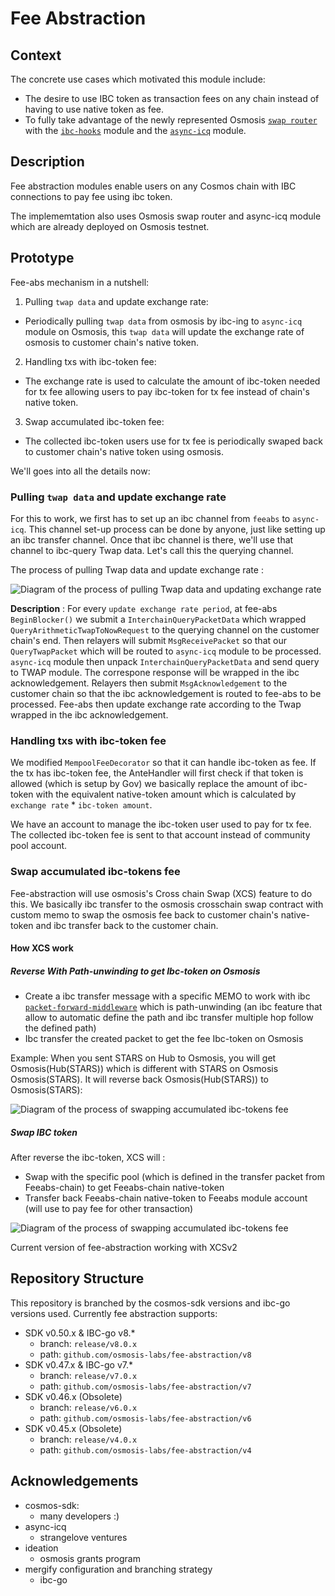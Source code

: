 # Fee Abstraction

## Context

The concrete use cases which motivated this module include:

- The desire to use IBC token as transaction fees on any chain instead of having to use native token as fee.
- To fully take advantage of the newly represented Osmosis [``swap router``](https://github.com/osmosis-labs/osmosis/tree/main/cosmwasm/contracts) with the [``ibc-hooks``](https://github.com/osmosis-labs/osmosis/tree/main/x/ibc-hooks) module and the [``async-icq``](https://github.com/strangelove-ventures/async-icq) module.

## Description

Fee abstraction modules enable users on any Cosmos chain with IBC connections to pay fee using ibc token.

The implememtation also uses Osmosis swap router and async-icq module which are already deployed on Osmosis testnet.

## Prototype

Fee-abs mechanism in a nutshell:

 1. Pulling `twap data` and update exchange rate:

- Periodically pulling `twap data` from osmosis by ibc-ing to `async-icq` module on Osmosis, this `twap data` will update the exchange rate of osmosis to customer chain's native token.

 2. Handling txs with ibc-token fee:

- The exchange rate is used to calculate the amount of ibc-token needed for tx fee allowing users to pay ibc-token for tx fee instead of chain's native token.

 3. Swap accumulated ibc-token fee:

- The collected ibc-token users use for tx fee is periodically swaped back to customer chain's native token using osmosis.

We'll goes into all the details now:

### Pulling `twap data` and update exchange rate

For this to work, we first has to set up an ibc channel from `feeabs` to `async-icq`. This channel set-up process can be done by anyone, just like setting up an ibc transfer channel. Once that ibc channel is there, we'll use that channel to ibc-query Twap data. Let's call this the querying channel.

The process of pulling Twap data and update exchange rate :

![Diagram of the process of pulling Twap data and updating exchange rate](https://i.imgur.com/HJ9a26H.png "Diagram of the process of pulling Twap data and updating exchange rate")

**Description** :
For every `update exchange rate period`, at fee-abs `BeginBlocker()` we submit a `InterchainQueryPacketData` which wrapped `QueryArithmeticTwapToNowRequest` to the querying channel on the customer chain's end. Then relayers will submit `MsgReceivePacket` so that our `QueryTwapPacket` which will be routed to `async-icq` module to be processed. `async-icq` module then unpack `InterchainQueryPacketData` and send query to TWAP module. The correspone response will be wrapped in the ibc acknowledgement. Relayers then submit `MsgAcknowledgement` to the customer chain so that the ibc acknowledgement is routed to fee-abs to be processed. Fee-abs then update exchange rate according to the Twap wrapped in the ibc acknowledgement.

### Handling txs with ibc-token fee

We modified `MempoolFeeDecorator` so that it can handle ibc-token as fee. If the tx has ibc-token fee, the AnteHandler will first check if that token is allowed (which is setup by Gov) we basically replace the amount of ibc-token with the equivalent native-token amount which is calculated by `exchange rate` * `ibc-token amount`.

We have an account to manage the ibc-token user used to pay for tx fee. The collected ibc-token fee is sent to that account instead of community pool account.

### Swap accumulated ibc-tokens fee

Fee-abstraction will use osmosis's Cross chain Swap (XCS) feature to do this. We basically ibc transfer to the osmosis crosschain swap contract with custom memo to swap the osmosis fee back to customer chain's native-token and ibc transfer back to the customer chain.

#### How XCS work

##### Reverse With Path-unwinding to get Ibc-token on Osmosis

- Create a ibc transfer message with a specific MEMO to work with ibc [``packet-forward-middleware``](https://github.com/strangelove-ventures/packet-forward-middleware) which is path-unwinding (an ibc feature that allow to automatic define the path and ibc transfer multiple hop follow the defined path)
- Ibc transfer the created packet to get the fee Ibc-token on Osmosis

Example: When you sent STARS on Hub to Osmosis, you will get Osmosis(Hub(STARS)) which is different with STARS on Osmosis Osmosis(STARS). It will reverse back Osmosis(Hub(STARS)) to Osmosis(STARS):

![Diagram of the process of swapping accumulated ibc-tokens fee](https://i.imgur.com/D1wSrMm.png "Diagram of the process of swapping accumulated ibc-tokens fee")

##### Swap IBC token

After reverse the ibc-token, XCS will :

- Swap with the specific pool (which is defined in the transfer packet from Feeabs-chain) to get Feeabs-chain native-token
- Transfer back Feeabs-chain native-token to Feeabs module account (will use to pay fee for other transaction)

![Diagram of the process of swapping accumulated ibc-tokens fee](https://i.imgur.com/YKOK8mr.png "Diagram of the process of swapping accumulated ibc-tokens fee")

Current version of fee-abstraction working with XCSv2

## Repository Structure

This repository is branched by the cosmos-sdk versions and ibc-go versions used.  Currently fee abstraction supports:

- SDK v0.50.x & IBC-go v8.*
  - branch: `release/v8.0.x`
  - path: `github.com/osmosis-labs/fee-abstraction/v8`
- SDK v0.47.x & IBC-go v7.*
  - branch: `release/v7.0.x`
  - path: `github.com/osmosis-labs/fee-abstraction/v7`
- SDK v0.46.x (Obsolete)
  - branch: `release/v6.0.x`
  - path: `github.com/osmosis-labs/fee-abstraction/v6`
- SDK v0.45.x (Obsolete)
  - branch: `release/v4.0.x`
  - path: `github.com/osmosis-labs/fee-abstraction/v4`

## Acknowledgements

- cosmos-sdk:
  - many developers :)
- async-icq
  - strangelove ventures
- ideation
  - osmosis grants program
- mergify configuration and branching strategy
  - ibc-go
